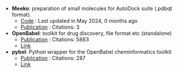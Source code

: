 - **Meeko**: preparation of small molecules for AutoDock suite (.pdbqt format).
	- [Code](https://github.com/forlilab/Meeko) : Last updated in May 2024, 0 months ago
	- [Publication](https://doi.org/10.1017/qrd.2022.18) : Citations: 3
- **OpenBabel**: toolkit for drug discovery, file format etc (standalone)
	- [Publication](https://doi.org/10.1186/1758-2946-3-33) : Citations: 5883
	- [Link](http://openbabel.org/wiki/Main_Page)
- **pybel**: Python wrapper for the OpenBabel cheminformatics toolkit
	- [Publication](https://doi.org10.1186/1752-153X-2-5) : Citations: 287
	- [Link](https://openbabel.org/docs/UseTheLibrary/Python_Pybel.html)
